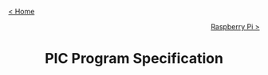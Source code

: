 [< Home](../README.md)

[<p style="text-align:right">Raspberry Pi ></p>](../RPI/README.md)

<h1 style="font-weight: bold; text-align:center">PIC Program Specification</h1>
